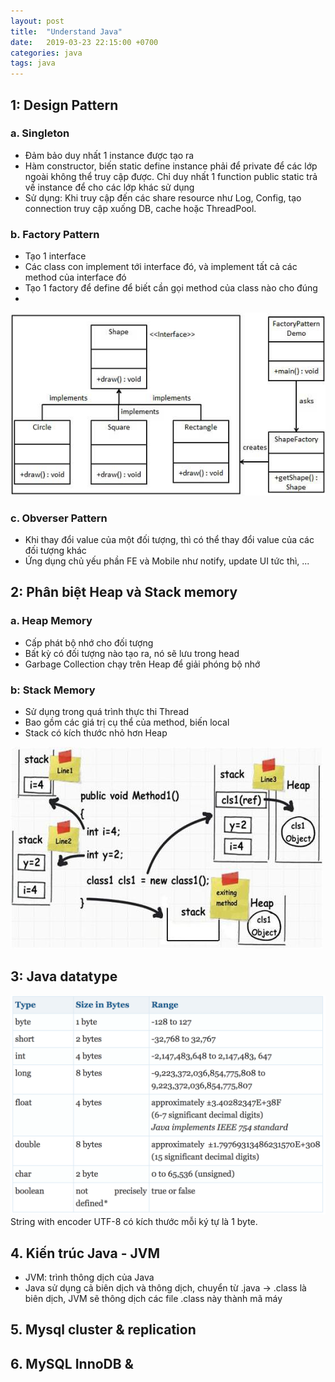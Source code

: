 ```yaml
---
layout: post
title:  "Understand Java"
date:   2019-03-23 22:15:00 +0700
categories: java
tags: java
---
```

## 1: Design Pattern
### a. Singleton
* Đảm bảo duy nhất 1 instance được tạo ra
* Hàm constructor, biến static define instance phải để private để các lớp ngoài không thể truy cập được. Chỉ duy nhất 1 function public static trả về instance để cho các lớp khác sử dụng
* Sử dụng: Khi truy cập đến các share resource như Log, Config, tạo connection truy cập xuống DB, cache hoặc ThreadPool.

### b. Factory Pattern
* Tạo 1 interface
* Các class con implement tới interface đó, và implement tất cả các method của interface đó
* Tạo 1 factory để define để biết cần gọi method của class nào cho đúng
* 
![](/images/factory_pattern_uml_diagram.jpg)

### c. Obverser Pattern
* Khi thay đổi value của một đối tượng, thì có thể thay đổi value của các đối tượng khác
* Ứng dụng chủ yếu phần FE và Mobile như notify, update UI tức thì, ...

## 2: Phân biệt Heap và Stack memory
### a. Heap Memory
* Cấp phát bộ nhớ cho đối tượng
* Bất kỳ có đối tượng nào tạo ra, nó sẽ lưu trong head
* Garbage Collection chạy trên Heap để giải phóng bộ nhớ

### b: Stack Memory
* Sử dụng trong quá trình thực thi Thread
* Bao gồm các giá trị cụ thể của method, biến local
* Stack có kích thước nhỏ hơn Heap

![](/images/java-heap-stack-1.jpg)

## 3: Java datatype
![](/images/datatype-java.png)
String with encoder UTF-8 có kích thước mỗi ký tự là 1 byte.

## 4. Kiến trúc Java - JVM
* JVM: trình thông dịch của Java
* Java sử dụng cả biên dịch và thông dịch, chuyển từ .java -> .class là biên dịch, JVM sẽ thông dịch các file .class này thành mã máy

## 5. Mysql cluster & replication

## 6. MySQL InnoDB & 